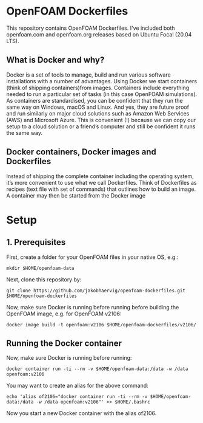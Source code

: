 # OpenFOAM Dockerfiles

This repository contains OpenFOAM Dockerfiles. I've included both openfoam.com and openfoam.org releases based on Ubuntu Focal (20.04 LTS).

## What is Docker and why?

Docker is a set of tools to manage, build and run various software installations with a number of advantages. Using Docker we start containers (think of shipping containers)from images. Containers include everything needed to run a particular set of tasks (in this case OpenFOAM simulations). As containers are standardised, you can be confident that they run the same way on Windows, macOS and Linux. And yes, they are future proof and run similarly on major cloud solutions such as Amazon Web Services (AWS) and Microsoft Azure. This is convenient (!) because we can copy our setup to a cloud solution or a friend’s computer and still be confident it runs the same way.

## Docker containers, Docker images and Dockerfiles

Instead of shipping the complete container including the operating system, it’s more convenient to use what we call Dockerfiles. Think of Dockerfiles as recipes (text file with set of commands) that outlines how to build an image. A container may then be started from the Docker image

# Setup

## 1. Prerequisites
First, create a folder for your OpenFOAM files in your native OS, e.g.:

```shell
mkdir $HOME/openfoam-data

```

Next, clone this repository by:

```shell
git clone https://github.com/jakobhaervig/openfoam-dockerfiles.git $HOME/openfoam-dockerfiles

```
Now, make sure Docker is running before running before building the OpenFOAM image, e.g. for OpenFOAM v2106:

```shell
docker image build -t openfoam:v2106 $HOME/openfoam-dockerfiles/v2106/

```

## Running the Docker container

Now, make sure Docker is running before running:

```shell
docker container run -ti --rm -v $HOME/openfoam-data:/data -w /data openfoam:v2106

```

You may want to create an alias for the above command:

```shell
echo 'alias of2106="docker container run -ti --rm -v $HOME/openfoam-data:/data -w /data openfoam:v2106"' >> $HOME/.bashrc
```

Now you start a new Docker container with the alias of2106.
